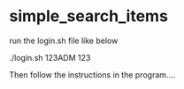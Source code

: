 # simple_search_items

run the login.sh file like below

./login.sh 123ADM 123

Then follow the instructions in the program....
